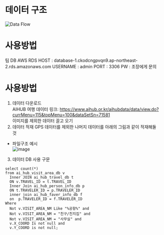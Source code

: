 # 데이터 구조

![Data Flow](https://github.com/DJMLteam2/DP_DB/assets/135206238/97a8c68f-7b53-4fff-860c-056753aea787)

# 사용방법
팀 DB
AWS RDS
HOST : database-1.ckodcngpvqn9.ap-northeast-2.rds.amazonaws.com
USERNAME : admin
PORT : 3306
PW : 조장에게 문의

# 사용방법
1) 데이터 다운로드  
AIHUB 여행 데이터 링크: https://www.aihub.or.kr/aihubdata/data/view.do?currMenu=115&topMenu=100&dataSetSn=71581  
이미지를 제외한 데이터 끌고 오기  
2) 데이터 적재
GPS 데이터를 제외한 나머지 데이터를 아래의 그림과 같이 적재해둘 것
- 파일구조 예시  
![image](https://github.com/DJMLteam2/DP_DB/assets/135789538/1bb5a664-3b09-4324-9a48-d4e59d0284af)

3) 데이터 DB 사용 구문
```
select count(*)
from ai_hub_visit_area_db v
  Inner JOIN ai_hub_travel_db t
  ON v.TRAVEL_ID = t.TRAVEL_ID
  Inner Join ai_hub_person_info_db p
  ON t.TRAVELER_ID = p.TRAVELER_ID
  inner join ai_hub_faver_info_db f
  on  p.TRAVELER_ID = f.TRAVELER_ID
Where 
  Not v.VISIT_AREA_NM Like "%공항%" and
  Not v.VISIT_AREA_NM = "친구/친지집" and
  Not v.VISIT_AREA_NM = "사무실" and
  v.X_COORD Is not null and 
  v.Y_COORD is not null;
```
